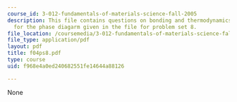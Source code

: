 ```yaml
---
course_id: 3-012-fundamentals-of-materials-science-fall-2005
description: This file contains questions on bonding and thermodynamics basically
  for the phase diagarm given in the file for problem set 8.
file_location: /coursemedia/3-012-fundamentals-of-materials-science-fall-2005/f968e4a0ed240682551fe14644a88126_f04ps8.pdf
file_type: application/pdf
layout: pdf
title: f04ps8.pdf
type: course
uid: f968e4a0ed240682551fe14644a88126

---
```

None